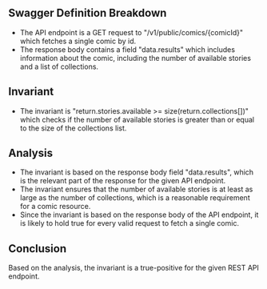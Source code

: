 ## Swagger Definition Breakdown
- The API endpoint is a GET request to "/v1/public/comics/{comicId}" which fetches a single comic by id.
- The response body contains a field "data.results" which includes information about the comic, including the number of available stories and a list of collections.

## Invariant
- The invariant is "return.stories.available >= size(return.collections[])" which checks if the number of available stories is greater than or equal to the size of the collections list.

## Analysis
- The invariant is based on the response body field "data.results", which is the relevant part of the response for the given API endpoint.
- The invariant ensures that the number of available stories is at least as large as the number of collections, which is a reasonable requirement for a comic resource.
- Since the invariant is based on the response body of the API endpoint, it is likely to hold true for every valid request to fetch a single comic.

## Conclusion
Based on the analysis, the invariant is a true-positive for the given REST API endpoint.
